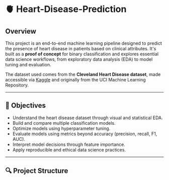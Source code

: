 # 🫀 Heart-Disease-Prediction



##   Overview

This project is an end-to-end machine learning pipeline designed to predict the presence of heart disease in patients based on clinical attributes. It's built as a **proof of concept** for binary classification and explores essential data science workflows, from exploratory data analysis (EDA) to model tuning and evaluation.

The dataset used comes from the **Cleveland Heart Disease dataset**, made accessible via [Kaggle](https://www.kaggle.com/datasets) and originally from the UCI Machine Learning Repository.

---

## 📌 Objectives

- Understand the heart disease dataset through visual and statistical EDA.
- Build and compare multiple classification models.
- Optimize models using hyperparameter tuning.
- Evaluate models using metrics beyond accuracy (precision, recall, F1, AUC).
- Interpret model decisions through feature importance.
- Apply reproducible and ethical data science practices.

---

## 🔍 Project Structure

